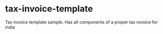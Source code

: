 tax-invoice-template
====================
Tax invoice template sample. Has all components of a proper tax invoice for india